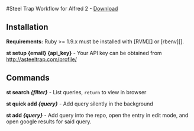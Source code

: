 #Steel Trap Workflow for Alfred 2 - [Download](https://github.com/redironcrow/SteelTrap-for-Alfred/releases/download/v1.0.0/Steel%20Trap.alfredworkflow)

Installation
------------

**Requirements:** Ruby >= 1.9.x must be installed with [RVM][] or [rbenv][].

**st setup {email} {api_key}** - Your API key can be obtained from <http://asteeltrap.com/profile/>


Commands
--------
**st search _{filter}_** - List queries, `return` to view in browser

**st quick add _{query}_** - Add query silently in the background

**st add _{query}_** - Add query into the repo, open the entry in edit mode, and open google results for said query.

